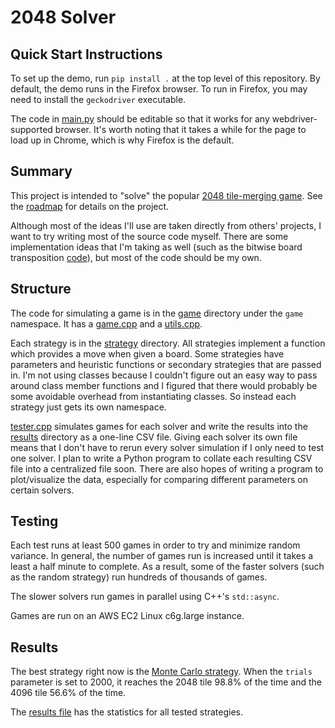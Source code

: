 # 2048 Solver

## Quick Start Instructions
To set up the demo, run `pip install .` at the top level of this repository.
By default, the demo runs in the Firefox browser.
To run in Firefox, you may need to install the `geckodriver` executable.

The code in [main.py](/demo/selenium/main.py) should be editable so that it works for any webdriver-supported browser.
It's worth noting that it takes a while for the page to load up in Chrome, which is why Firefox is the default.

## Summary
This project is intended to "solve" the popular [2048 tile-merging game](https://github.com/gabrielecirulli/2048).
See the [roadmap](/roadmap.md) for details on the project.

Although most of the ideas I'll use are taken directly from others' projects, I want to try writing most of the source code myself.
There are some implementation ideas that I'm taking as well (such as the bitwise board transposition [code](https://github.com/nneonneo/2048-ai/blob/master/2048.cpp#L38-L48)), but most of the code should be my own.


## Structure
The code for simulating a game is in the [game](/game) directory under the `game` namespace.
It has a [game.cpp](/game/game.cpp) and a [utils.cpp](/game/utils.cpp).

Each strategy is in the [strategy](/strategy) directory.
All strategies implement a function which provides a move when given a board.
Some strategies have parameters and heuristic functions or secondary strategies that are passed in.
I'm not using classes because I couldn't figure out an easy way to pass around class member functions and I figured that there would probably be some avoidable overhead from instantiating classes.
So instead each strategy just gets its own namespace.

[tester.cpp](/tester.cpp) simulates games for each solver and write the results into the [results](/results) directory as a one-line CSV file.
Giving each solver its own file means that I don't have to rerun every solver simulation if I only need to test one solver.
I plan to write a Python program to collate each resulting CSV file into a centralized file soon.
There are also hopes of writing a program to plot/visualize the data, especially for comparing different parameters on certain solvers.


## Testing
Each test runs at least 500 games in order to try and minimize random variance.
In general, the number of games run is increased until it takes a least a half minute to complete.
As a result, some of the faster solvers (such as the random strategy) run hundreds of thousands of games.

The slower solvers run games in parallel using C++'s `std::async`.

Games are run on an AWS EC2 Linux c6g.large instance.

## Results
The best strategy right now is the [Monte Carlo strategy](/solvers/monte_carlo.cpp). When the `trials` parameter is set to 2000, it reaches the 2048 tile 98.8% of the time and the 4096 tile 56.6% of the time.

The [results file](/results.csv) has the statistics for all tested strategies.
